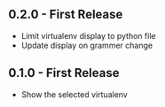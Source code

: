 ## 0.2.0 - First Release
* Limit virtualenv display to python file
* Update display on grammer change

## 0.1.0 - First Release
* Show the selected virtualenv
